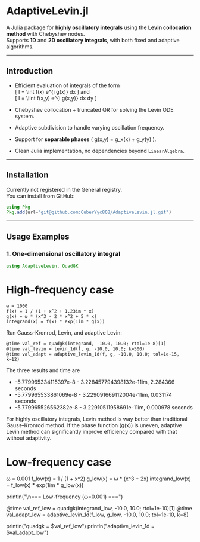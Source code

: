 # AdaptiveLevin.jl

A Julia package for **highly oscillatory integrals** using the **Levin collocation method** with Chebyshev nodes.  
Supports **1D** and **2D oscillatory integrals**, with both fixed and adaptive algorithms.

---

## Introduction

- Efficient evaluation of integrals of the form  
  \[
    I = \int f(x) e^{i g(x)} dx
  \]
  and  
  \[
    I = \iint f(x,y) e^{i g(x,y)} dx dy
  \]

- Chebyshev collocation + truncated QR for solving the Levin ODE system.
- Adaptive subdivision to handle varying oscillation frequency.
- Support for **separable phases** \( g(x,y) = g_x(x) + g_y(y) \).
- Clean Julia implementation, no dependencies beyond `LinearAlgebra`.

---

## Installation

Currently not registered in the General registry.  
You can install from GitHub:

```julia
using Pkg
Pkg.add(url="git@github.com:CuberYyc808/AdaptiveLevin.jl.git")
```
---

## Usage Examples

### 1. One-dimensional oscillatory integral

```julia
using AdaptiveLevin, QuadGK
```
# High-frequency case
```
ω = 1000
f(x) = 1 / (1 + x^2 + 1.23im * x)
g(x) = ω * (x^3 - 2 * x^2 + 5 * x)
integrand(x) = f(x) * exp(1im * g(x))
```
Run Gauss–Kronrod, Levin, and adaptive Levin:
```
@time val_ref = quadgk(integrand, -10.0, 10.0; rtol=1e-8)[1]
@time val_levin = levin_1d(f, g, -10.0, 10.0; k=500)
@time val_adapt = adaptive_levin_1d(f, g, -10.0, 10.0; tol=1e-15, k=12)
```
The three results and time are
- -5.779965334115397e-8 - 3.228457794398132e-11im, 2.284366 seconds
- -5.779965533861069e-8 - 3.229091669112004e-11im, 0.031174 seconds
- -5.779965526562382e-8 - 3.22910511958691e-11im, 0.000978 seconds

For highly oscillatory integrals, Levin method is way better than traditional Gauss–Kronrod method.
If the phase function \(g(x)\) is uneven, adaptive Levin method can significantly improve efficiency compared with that without adaptivity.

# Low-frequency case
ω = 0.001
f_low(x) = 1 / (1 + x^2)
g_low(x) = ω * (x^3 + 2x)
integrand_low(x) = f_low(x) * exp(1im * g_low(x))

println("\n=== Low-frequency (ω=0.001) ===")

@time val_ref_low = quadgk(integrand_low, -10.0, 10.0; rtol=1e-10)[1]
@time val_adapt_low = adaptive_levin_1d(f_low, g_low, -10.0, 10.0; tol=1e-10, k=8)

println("quadgk             = $val_ref_low")
println("adaptive_levin_1d  = $val_adapt_low")



